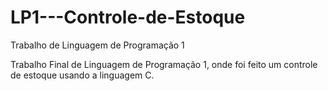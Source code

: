 # LP1---Controle-de-Estoque
Trabalho de Linguagem de Programação 1

Trabalho Final de Linguagem de Programação 1, onde foi feito um controle de estoque usando a linguagem C.
